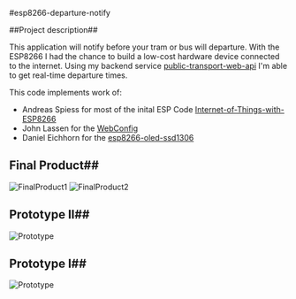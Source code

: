 #esp8266-departure-notify

##Project description##

This application will notify before your tram or bus will departure. With the ESP8266 I had the chance to build a low-cost hardware device connected to the internet. Using my backend service [public-transport-web-api](https://github.com/fewi/public-transport-web-api) I'm able to get real-time departure times. 

This code implements work of:

 -  Andreas Spiess for most of the inital ESP Code [Internet-of-Things-with-ESP8266](https://github.com/SensorsIot/Internet-of-Things-with-ESP8266)
 -  John Lassen for the [WebConfig](http://www.john-lassen.de/index.php/projects/esp-8266-arduino-ide-webconfig)
 -  Daniel Eichhorn for the [esp8266-oled-ssd1306](https://github.com/squix78/esp8266-oled-ssd1306)

## Final Product##
![FinalProduct1](http://i.imgur.com/exay1v6.jpg)
![FinalProduct2](http://i.imgur.com/qItKMZ5.jpg)

## Prototype II##
![Prototype](http://i.imgur.com/7hAsbFr.jpg)

## Prototype I##
![Prototype](http://i.imgur.com/FKxQzVB.jpg)
